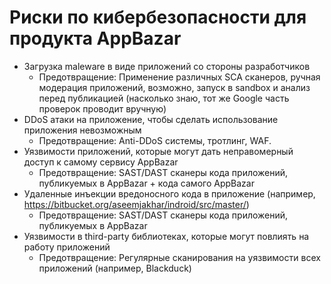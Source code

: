 # Риски по кибербезопасности для продукта AppBazar

- Загрузка maleware в виде приложений со стороны разработчиков
  - Предотвращение: Применение различных SCA сканеров, ручная модерация приложений, возможно, запуск в sandbox и анализ перед публикацией (насколько знаю, тот же Google часть проверок проводит вручную)
- DDoS атаки на приложение, чтобы сделать использование приложения невозможным
  - Предотвращение: Anti-DDoS системы, тротлинг, WAF.
- Уязвимости приложений, которые могут дать неправомерный доступ к самому сервису AppBazar
  - Предотвращение: SAST/DAST сканеры кода приложений, публикуемых в AppBazar + кода самого AppBazar
- Удаленные инъекции вредоносного кода в приложение (например, https://bitbucket.org/aseemjakhar/indroid/src/master/)
  - Предотвращение: SAST/DAST сканеры кода приложений, публикуемых в AppBazar
- Уязвимости в third-party библиотеках, которые могут повлиять на работу приложений
  - Предотвращение: Регулярные сканирования на уязвимости всех приложений (например, Blackduck)